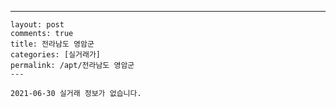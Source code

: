 ---
    layout: post
    comments: true
    title: 전라남도 영암군
    categories: [실거래가]
    permalink: /apt/전라남도 영암군
    ---

    2021-06-30 실거래 정보가 없습니다.

    